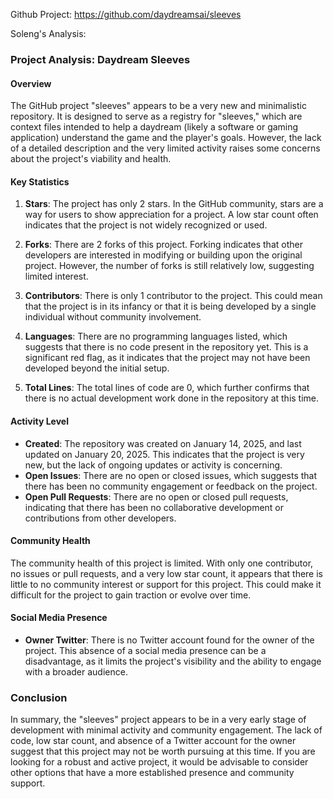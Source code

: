 Github Project: https://github.com/daydreamsai/sleeves

Soleng's Analysis:

### Project Analysis: Daydream Sleeves

#### Overview
The GitHub project "sleeves" appears to be a very new and minimalistic repository. It is designed to serve as a registry for "sleeves," which are context files intended to help a daydream (likely a software or gaming application) understand the game and the player's goals. However, the lack of a detailed description and the very limited activity raises some concerns about the project's viability and health.

#### Key Statistics
1. **Stars**: The project has only 2 stars. In the GitHub community, stars are a way for users to show appreciation for a project. A low star count often indicates that the project is not widely recognized or used.
   
2. **Forks**: There are 2 forks of this project. Forking indicates that other developers are interested in modifying or building upon the original project. However, the number of forks is still relatively low, suggesting limited interest.

3. **Contributors**: There is only 1 contributor to the project. This could mean that the project is in its infancy or that it is being developed by a single individual without community involvement.

4. **Languages**: There are no programming languages listed, which suggests that there is no code present in the repository yet. This is a significant red flag, as it indicates that the project may not have been developed beyond the initial setup.

5. **Total Lines**: The total lines of code are 0, which further confirms that there is no actual development work done in the repository at this time.

#### Activity Level
- **Created**: The repository was created on January 14, 2025, and last updated on January 20, 2025. This indicates that the project is very new, but the lack of ongoing updates or activity is concerning.
- **Open Issues**: There are no open or closed issues, which suggests that there has been no community engagement or feedback on the project.
- **Open Pull Requests**: There are no open or closed pull requests, indicating that there has been no collaborative development or contributions from other developers.

#### Community Health
The community health of this project is limited. With only one contributor, no issues or pull requests, and a very low star count, it appears that there is little to no community interest or support for this project. This could make it difficult for the project to gain traction or evolve over time.

#### Social Media Presence
- **Owner Twitter**: There is no Twitter account found for the owner of the project. This absence of a social media presence can be a disadvantage, as it limits the project's visibility and the ability to engage with a broader audience.

### Conclusion
In summary, the "sleeves" project appears to be in a very early stage of development with minimal activity and community engagement. The lack of code, low star count, and absence of a Twitter account for the owner suggest that this project may not be worth pursuing at this time. If you are looking for a robust and active project, it would be advisable to consider other options that have a more established presence and community support.